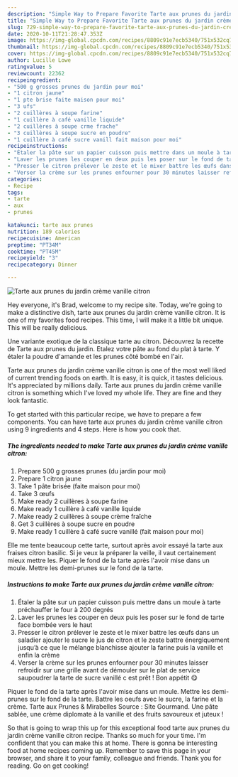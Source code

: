 ```yaml
---
description: "Simple Way to Prepare Favorite Tarte aux prunes du jardin crème vanille citron"
title: "Simple Way to Prepare Favorite Tarte aux prunes du jardin crème vanille citron"
slug: 729-simple-way-to-prepare-favorite-tarte-aux-prunes-du-jardin-creme-vanille-citron
date: 2020-10-11T21:28:47.353Z
image: https://img-global.cpcdn.com/recipes/8809c91e7ecb5340/751x532cq70/tarte-aux-prunes-du-jardin-creme-vanille-citron-photo-principale-de-la-recette.jpg
thumbnail: https://img-global.cpcdn.com/recipes/8809c91e7ecb5340/751x532cq70/tarte-aux-prunes-du-jardin-creme-vanille-citron-photo-principale-de-la-recette.jpg
cover: https://img-global.cpcdn.com/recipes/8809c91e7ecb5340/751x532cq70/tarte-aux-prunes-du-jardin-creme-vanille-citron-photo-principale-de-la-recette.jpg
author: Lucille Lowe
ratingvalue: 5
reviewcount: 22362
recipeingredient:
- "500 g grosses prunes du jardin pour moi"
- "1 citron jaune"
- "1 pte brise faite maison pour moi"
- "3 ufs"
- "2 cuillères à soupe farine"
- "1 cuillère à café vanille liquide"
- "2 cuillères à soupe crme frache"
- "3 cuillères à soupe sucre en poudre"
- "1 cuillère à café sucre vanill fait maison pour moi"
recipeinstructions:
- "Étaler la pâte sur un papier cuisson puis mettre dans un moule à tarte préchauffer le four à 200 degrés"
- "Laver les prunes les couper en deux puis les poser sur le fond de tarte face bombée vers le haut"
- "Presser le citron prélever le zeste et le mixer battre les œufs dans un saladier ajouter le sucre le jus de citron et le zeste battre énergiquement jusqu’à ce que le mélange blanchisse ajouter la farine puis la vanille et enfin la crème"
- "Verser la crème sur les prunes enfourner pour 30 minutes laisser refroidir sur une grille avant de démouler sur le plat de service saupoudrer la tarte de sucre vanillé c est prêt ! Bon appétit 😋"
categories:
- Recipe
tags:
- tarte
- aux
- prunes

katakunci: tarte aux prunes 
nutrition: 189 calories
recipecuisine: American
preptime: "PT34M"
cooktime: "PT45M"
recipeyield: "3"
recipecategory: Dinner

---
```



![Tarte aux prunes du jardin crème vanille citron](https://img-global.cpcdn.com/recipes/8809c91e7ecb5340/751x532cq70/tarte-aux-prunes-du-jardin-creme-vanille-citron-photo-principale-de-la-recette.jpg)

Hey everyone, it's Brad, welcome to my recipe site. Today, we're going to make a distinctive dish, tarte aux prunes du jardin crème vanille citron. It is one of my favorites food recipes. This time, I will make it a little bit unique. This will be really delicious.

Une variante exotique de la classique tarte au citron. Découvrez la recette de Tarte aux prunes du jardin. Etalez votre pâte au fond du plat à tarte. Y étaler la poudre d&#39;amande et les prunes côté bombé en l&#39;air.

Tarte aux prunes du jardin crème vanille citron is one of the most well liked of current trending foods on earth. It is easy, it is quick, it tastes delicious. It's appreciated by millions daily. Tarte aux prunes du jardin crème vanille citron is something which I've loved my whole life. They are fine and they look fantastic.


To get started with this particular recipe, we have to prepare a few components. You can have tarte aux prunes du jardin crème vanille citron using 9 ingredients and 4 steps. Here is how you cook that.

<!--inarticleads1-->

##### The ingredients needed to make Tarte aux prunes du jardin crème vanille citron:

1. Prepare 500 g grosses prunes (du jardin pour moi)
1. Prepare 1 citron jaune
1. Take 1 pâte brisée (faite maison pour moi)
1. Take 3 œufs
1. Make ready 2 cuillères à soupe farine
1. Make ready 1 cuillère à café vanille liquide
1. Make ready 2 cuillères à soupe crème fraîche
1. Get 3 cuillères à soupe sucre en poudre
1. Make ready 1 cuillère à café sucre vanillé (fait maison pour moi)


Elle me tente beaucoup cette tarte, surtout après avoir essayé la tarte aux fraises citron basilic. Si je veux la préparer la veille, il vaut certainement mieux mettre les. Piquer le fond de la tarte après l&#39;avoir mise dans un moule. Mettre les demi-prunes sur le fond de la tarte. 

<!--inarticleads2-->

##### Instructions to make Tarte aux prunes du jardin crème vanille citron:

1. Étaler la pâte sur un papier cuisson puis mettre dans un moule à tarte préchauffer le four à 200 degrés
1. Laver les prunes les couper en deux puis les poser sur le fond de tarte face bombée vers le haut
1. Presser le citron prélever le zeste et le mixer battre les œufs dans un saladier ajouter le sucre le jus de citron et le zeste battre énergiquement jusqu’à ce que le mélange blanchisse ajouter la farine puis la vanille et enfin la crème
1. Verser la crème sur les prunes enfourner pour 30 minutes laisser refroidir sur une grille avant de démouler sur le plat de service saupoudrer la tarte de sucre vanillé c est prêt ! Bon appétit 😋


Piquer le fond de la tarte après l&#39;avoir mise dans un moule. Mettre les demi-prunes sur le fond de la tarte. Battre les oeufs avec le sucre, la farine et la crème. Tarte aux Prunes &amp; Mirabelles Source : Site Gourmand. Une pâte sablée, une crème diplomate à la vanille et des fruits savoureux et juteux ! 

So that is going to wrap this up for this exceptional food tarte aux prunes du jardin crème vanille citron recipe. Thanks so much for your time. I'm confident that you can make this at home. There is gonna be interesting food at home recipes coming up. Remember to save this page in your browser, and share it to your family, colleague and friends. Thank you for reading. Go on get cooking!
